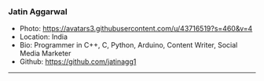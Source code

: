 ### Jatin Aggarwal
- Photo: https://avatars3.githubusercontent.com/u/43716519?s=460&v=4
- Location: India
- Bio: Programmer in C++, C, Python, Arduino, Content Writer, Social Media Marketer 
- Github: https://github.com/jatinagg1
***
